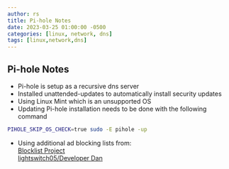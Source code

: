 ```yaml
---
author: rs
title: Pi-hole Notes
date: 2023-03-25 01:00:00 -0500 
categories: [linux, network, dns]
tags: [linux,network,dns] 
---
```


## Pi-hole Notes
* Pi-hole is setup as a recursive dns server
* Installed unattended-updates to automatically install security updates
* Using Linux Mint which is an unsupported OS
* Updating Pi-hole installation needs to be done with the following command

```bash
PIHOLE_SKIP_OS_CHECK=true sudo -E pihole -up
``` 
* Using additional ad blocking lists from:  
[Blocklist Project](https://github.com/blocklistproject/Lists)  
[lightswitch05/Developer Dan](https://github.com/lightswitch05/hosts)